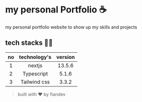# my personal Portfolio ☕

my personal portfolio website to show up my skills and projects

## tech stacks 👨‍💻

| no | technology's | version |
|:--:|:------------:|:-------:|
|  1 |    nextjs   |  13.5.6 |
|  2 | Typescript |  5.1.6  |
|  3 | Tailwind css |  3.3.2  |

> built with ♥️ by fiandev
